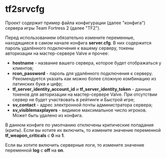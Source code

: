 tf2srvcfg
=========

Проект содержит пример файла конфигурации (далее "конфига") сервера игры Team Fortress 2 (далее "TF2").

Перед использованием обязательно измените переменные, находящиеся в самом начале конфига <b>server.cfg</b>. В них содержится пароль удалённого подключения к вашему серверу, токены авторизации на мастер-сервере Valve и прочее:
 * <b>hostname</b> - название вашего сервера, которое будет отображаться у клиентов;
 * <b>rcon_password</b> - пароль для удалённого подключения к серверу. Рекомендуется указать как можно более сложную комбинацию из латинских букв и цифр;
 * <b>tf_server_identity_account_id</b> и <b>tf_server_identity_token</b> - данные токенов для авторизации на мастер-сервере Valve. При отсутствии сервер не будет участвовать в рейтинге и Быстрой игре;
 * <b>sv_contact</b> - адрес электронной почты администратора сервера;
 * <b>sv_visiblemaxplayers</b> - видимое максимальное число игроков. Может быть удалено из конфига. 

В данном конфиге по умолчанию отключены критические попадания (криты). Если вы хотите их включить, то измените значение переменной <b>tf_weapon_criticals</b> с <b>0</b> на <b>1</b>.

Если вы хотите включить серверные логи, то измените значение переменной <b>log</b> с <b>off</b> на <b>on</b>.